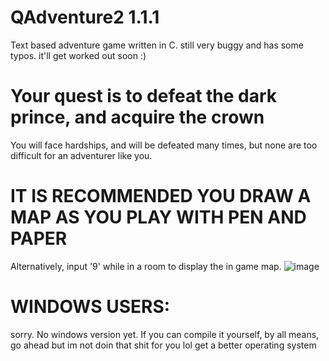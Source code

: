 # QAdventure2 1.1.1
Text based adventure game written in C.
still very buggy and has some typos. it'll get worked out soon :)

# Your quest is to defeat the dark prince, and acquire the crown
You will face hardships, and will be defeated many times, but none are too difficult for an adventurer like you.

# IT IS RECOMMENDED YOU DRAW A MAP AS YOU PLAY WITH PEN AND PAPER
Alternatively, input '9' while in a room to display the in game map.
![image](https://user-images.githubusercontent.com/87496773/141252368-bd60b678-3a93-4192-b963-2c11249166aa.png)


# WINDOWS USERS:
sorry. No windows version yet. If you can compile it yourself, by all means, go ahead but im not doin that shit for you lol get a better operating system
